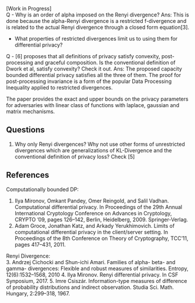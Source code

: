 [Work in Progress]<br>
Q - Why is an order of alpha imposed on the Renyi divergence?
Ans: This is done because the alpha-Renyi divergence is a restricted f-divergence and is related to the actual Renyi divergence through a closed form equation[3].

- What properties of restricted divergences limit us to using them for differential privacy?

Q - [6] proposes that all definitions of privacy satisfy convexity, post-processing and graceful composition. Is the conventional definition of Dwork et al, satisfy convexity? Check it out.
Ans: The proposed capacity bounded differential privacy satisfies all the three of them. The proof for post-processing invariance is a form of the
popular Data Processing Inequality applied to restricted divergences. 

The paper provides the exact and upper bounds on the privacy parameters for adversaries with linear class of functions with laplace, gaussian and matrix mechanisms.

## Questions<br>
1. Why only Renyi divergences? Why not use other forms of unrestricted divergences which are generalizations of KL-Divergence and the conventional definition of privacy loss? Check [5]


## References 
Computationally bounded DP:<br>
1. Ilya Mironov, Omkant Pandey, Omer Reingold, and Salil Vadhan. Computational differential privacy. In Proceedings of the 29th Annual International Cryptology Conference on Advances in Cryptology, CRYPTO ’09, pages 126–142, Berlin, Heidelberg, 2009. Springer-Verlag.
2. Adam Groce, Jonathan Katz, and Arkady Yerukhimovich. Limits of computational differential privacy in the client/server setting. In Proceedings of the 8th Conference on Theory of Cryptography, TCC’11, pages 417–431, 2011.

Renyi Divergence: <br>
3. Andrzej Cichocki and Shun-ichi Amari. Families of alpha- beta- and gamma- divergences: Flexible and robust measures of similarities. Entropy, 12(6):1532–1568, 2010
4. Ilya Mironov. Renyi differential privacy. In CSF Synposium, 2017.
5. Imre Csiszár. Information-type measures of difference of probability distributions and indirect observation. Studia Sci. Math. Hungary, 2:299–318, 1967.
